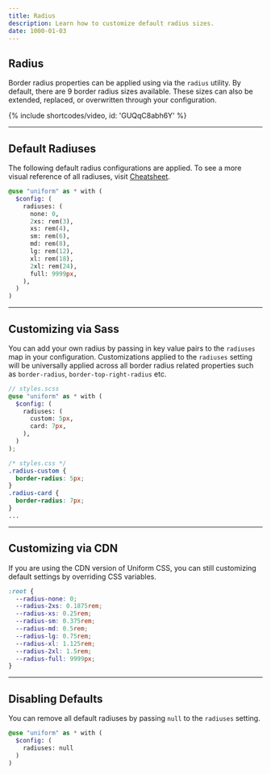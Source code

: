 ```yaml
---
title: Radius
description: Learn how to customize default radius sizes.
date: 1000-01-03
---
```


## Radius

Border radius properties can be applied using via the `radius` utility. By default, there are 9 border radius sizes available. These sizes can also be extended, replaced, or overwritten through your configuration.

{% include shortcodes/video, id: 'GUQqC8abh6Y' %}

---

## Default Radiuses

The following default radius configurations are applied. To see a more visual reference of all radiuses, visit [Cheatsheet](/cheatsheet).

```scss
@use "uniform" as * with (
  $config: (
    radiuses: (
      none: 0,
      2xs: rem(3),
      xs: rem(4),
      sm: rem(6),
      md: rem(8),
      lg: rem(12),
      xl: rem(18),
      2xl: rem(24),
      full: 9999px,
    ),
  )
)
```

---

## Customizing via Sass

You can add your own radius by passing in key value pairs to the `radiuses` map in your configuration. Customizations applied to the `radiuses` setting will be universally applied across all border radius related properties such as `border-radius`, `border-top-right-radius` etc.

```scss
// styles.scss
@use "uniform" as * with (
  $config: (
    radiuses: (
      custom: 5px,
      card: 7px,
    ),
  )
);
```

```css
/* styles.css */
.radius-custom {
  border-radius: 5px;
}
.radius-card {
  border-radius: 7px;
}
...
```

---

## Customizing via CDN

If you are using the CDN version of Uniform CSS, you can still customizing default settings by overriding CSS variables.

```css
:root {
  --radius-none: 0;
  --radius-2xs: 0.1875rem;
  --radius-xs: 0.25rem;
  --radius-sm: 0.375rem;
  --radius-md: 0.5rem;
  --radius-lg: 0.75rem;
  --radius-xl: 1.125rem;
  --radius-2xl: 1.5rem;
  --radius-full: 9999px;
}
```

---

## Disabling Defaults

You can remove all default radiuses by passing `null` to the `radiuses` setting.

```scss
@use "uniform" as * with (
  $config: (
    radiuses: null
  )
)
